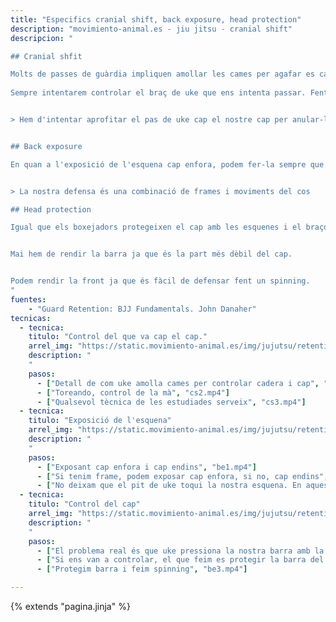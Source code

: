 ```yaml
---
title: "Especifics cranial shift, back exposure, head protection"
description: "movimiento-animal.es - jiu jitsu - cranial shift"
descripcion: "

## Cranial shfit

Molts de passes de guàrdia impliquen amollar les cames per agafar es cap. Podem usar aixó en el nostre benefici.
    
Sempre intentarem controlar el braç de uke que ens intenta passar. Fent això, dificultam el pas de guàrdia.


> Hem d'intentar aprofitar el pas de uke cap el nostre cap per anular-lo o almenys dificultar-lo.


## Back exposure

En quan a l'exposició de l'esquena cap enfora, podem fer-la sempre que uke no pugui dur el seu pit a la nostra esquena. Això sol ser perqué tenim un frame (una mà a la seva solapa per exemple)


> La nostra defensa és una combinació de frames i moviments del cos

## Head protection

Igual que els boxejadors protegeixen el cap amb les esquenes i el braços, naltros també hem de fer-ho. Ells saben que el clop els hi donarà, per això escullen protegir les parts dèbils i exposar la front.


Mai hem de rendir la barra ja que és la part més dèbil del cap. 


Podem rendir la front ja que és fàcil de defensar fent un spinning.
"
fuentes:
    - "Guard Retention: BJJ Fundamentals. John Danaher"
tecnicas: 
  - tecnica:
    titulo: "Control del que va cap el cap."
    arrel_img: "https://static.movimiento-animal.es/img/jujutsu/retention/movements/"
    description: "
    "
    pasos:
      - ["Detall de com uke amolla cames per controlar cadera i cap", "cs1.mp4"]
      - ["Toreando, control de la mà", "cs2.mp4"]
      - ["Qualsevol tècnica de les estudiades serveix", "cs3.mp4"]
  - tecnica:
    titulo: "Exposició de l'esquena"
    arrel_img: "https://static.movimiento-animal.es/img/jujutsu/retention/movements/"
    description: "
    "
    pasos:
      - ["Exposant cap enfora i cap endins", "be1.mp4"]
      - ["Si tenim frame, podem exposar cap enfora, si no, cap endins", "be2.mp4"]
      - ["No deixam que el pit de uke toqui la nostra esquena. En aquest cas perqué tenim frame", "be3.mp4"]
  - tecnica:
    titulo: "Control del cap"
    arrel_img: "https://static.movimiento-animal.es/img/jujutsu/retention/movements/"
    description: "
    "
    pasos:
      - ["El problema real és que uke pressiona la nostra barra amb la seva espatlla. La barra de palanca sobre el cap.", "he1.png"]
      - ["Si ens van a controlar, el que feim es protegir la barra del control de uke", "he2.png"]
      - ["Protegim barra i feim spinning", "be3.mp4"]

---
```

{% extends  "pagina.jinja" %}